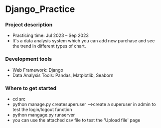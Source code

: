# Django_Practice

### Project description
* Practicing time: Jul 2023 – Sep 2023
* It's a data analysis system which you can add new purchase and see the trend in different types of chart.

### Development tools
* Web Framework: Django
* Data Analysis Tools: Pandas, Matplotlib, Seaborn

### Where to get started
* cd src
* python manage.py createsuperuser -->create a superuser in admin to test the login/logout function
* python mangage.py runserver
* you can use the attached csv file to test the 'Upload file' page
